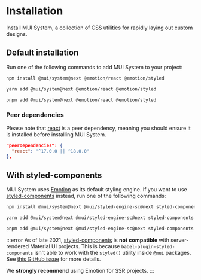 # Installation

<p class="description">Install MUI System, a collection of CSS utilities for rapidly laying out custom designs.</p>

## Default installation

Run one of the following commands to add MUI System to your project:

<!-- #default-branch-switch -->

<codeblock storageKey="package-manager">

```bash npm
npm install @mui/system@next @emotion/react @emotion/styled
```

```bash yarn
yarn add @mui/system@next @emotion/react @emotion/styled
```

```bash pnpm
pnpm add @mui/system@next @emotion/react @emotion/styled
```

</codeblock>

### Peer dependencies

<!-- #react-peer-version -->

Please note that [react](https://www.npmjs.com/package/react) is a peer dependency, meaning you should ensure it is installed before installing MUI System.

```json
"peerDependencies": {
  "react": "^17.0.0 || ^18.0.0"
},
```

## With styled-components

MUI System uses [Emotion](https://emotion.sh/docs/introduction) as its default styling engine.
If you want to use [styled-components](https://styled-components.com/) instead, run one of the following commands:

<!-- #default-branch-switch -->

<codeblock storageKey="package-manager">

```bash npm
npm install @mui/system@next @mui/styled-engine-sc@next styled-components
```

```bash yarn
yarn add @mui/system@next @mui/styled-engine-sc@next styled-components
```

```bash pnpm
pnpm add @mui/system@next @mui/styled-engine-sc@next styled-components
```

</codeblock>

:::error
As of late 2021, [styled-components](https://github.com/styled-components/styled-components) is **not compatible** with server-rendered Material UI projects.
This is because `babel-plugin-styled-components` isn't able to work with the `styled()` utility inside `@mui` packages.
See [this GitHub issue](https://github.com/mui/material-ui/issues/29742) for more details.

We **strongly recommend** using Emotion for SSR projects.
:::
